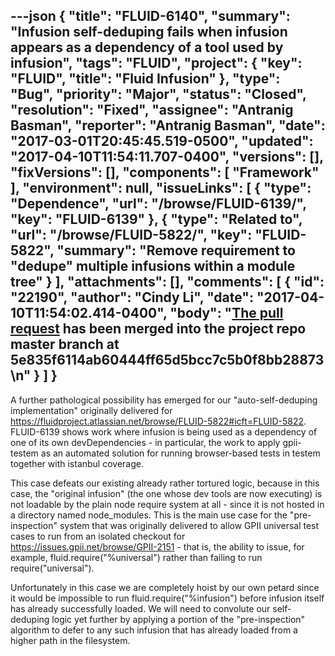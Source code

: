 ---json
{
  "title": "FLUID-6140",
  "summary": "Infusion self-deduping fails when infusion appears as a dependency of a tool used by infusion",
  "tags": "FLUID",
  "project": {
    "key": "FLUID",
    "title": "Fluid Infusion"
  },
  "type": "Bug",
  "priority": "Major",
  "status": "Closed",
  "resolution": "Fixed",
  "assignee": "Antranig Basman",
  "reporter": "Antranig Basman",
  "date": "2017-03-01T20:45:45.519-0500",
  "updated": "2017-04-10T11:54:11.707-0400",
  "versions": [],
  "fixVersions": [],
  "components": [
    "Framework"
  ],
  "environment": null,
  "issueLinks": [
    {
      "type": "Dependence",
      "url": "/browse/FLUID-6139/",
      "key": "FLUID-6139"
    },
    {
      "type": "Related to",
      "url": "/browse/FLUID-5822/",
      "key": "FLUID-5822",
      "summary": "Remove requirement to \"dedupe\" multiple infusions within a module tree"
    }
  ],
  "attachments": [],
  "comments": [
    {
      "id": "22190",
      "author": "Cindy Li",
      "date": "2017-04-10T11:54:02.414-0400",
      "body": "[The pull request](https://github.com/fluid-project/infusion/pull/820) has been merged into the project repo master branch at 5e835f6114ab60444ff65d5bcc7c5b0f8bb28873\n"
    }
  ]
}
---
A further pathological possibility has emerged for our "auto-self-deduping implementation" originally delivered for <https://fluidproject.atlassian.net/browse/FLUID-5822#icft=FLUID-5822>. FLUID-6139 shows work where infusion is being used as a dependency of one of its own devDependencies - in particular, the work to apply gpii-testem as an automated solution for running browser-based tests in testem together with istanbul coverage.

This case defeats our existing already rather tortured logic, because in this case, the "original infusion" (the one whose dev tools are now executing) is not loadable by the plain node require system at all - since it is not hosted in a directory named node\_modules. This is the main use case for the "pre-inspection" system that was originally delivered to allow GPII universal test cases to run from an isolated checkout for <https://issues.gpii.net/browse/GPII-2151> - that is, the ability to issue, for example, fluid.require("%universal") rather than failing to run require("universal").

Unfortunately in this case we are completely hoist by our own petard since it would be impossible to run fluid.require("%infusion") before infusion itself has already successfully loaded. We will need to convolute our self-deduping logic yet further by applying a portion of the "pre-inspection" algorithm to defer to any such infusion that has already loaded from a higher path in the filesystem.

        